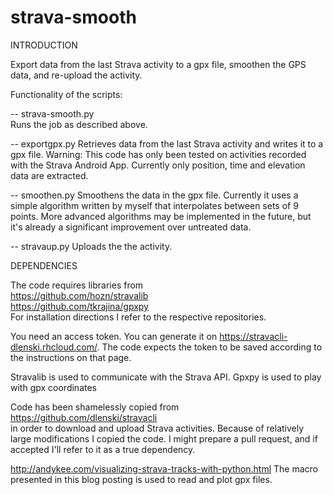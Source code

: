 # strava-smooth

INTRODUCTION

Export data from the last Strava activity to a gpx file, smoothen the GPS data, and re-upload the activity.

Functionality of the scripts:

-- strava-smooth.py  
Runs the job as described above.

-- exportgpx.py
Retrieves data from the last Strava activity and writes it to a gpx file.
Warning:  This code has only been tested on activities recorded with the Strava Android App.
          Currently only position, time and elevation data are extracted.

-- smoothen.py
Smoothens the data in the gpx file. Currently it uses a simple algorithm written by myself that interpolates between sets of 9 points. More advanced algorithms may be implemented in the future, but it's already a significant improvement over untreated data.

-- stravaup.py
Uploads the the activity.


DEPENDENCIES

The code requires libraries from  
https://github.com/hozn/stravalib  
https://github.com/tkrajina/gpxpy  
For installation directions I refer to the respective repositories.

You need an access token. You can generate it on https://stravacli-dlenski.rhcloud.com/. The code expects the token to be saved according to the instructions on that page.

Stravalib is used to communicate with the Strava API.
Gpxpy is used to play with gpx coordinates

Code has been shamelessly copied from  
https://github.com/dlenski/stravacli  
in order to download and upload Strava activities. Because of relatively large modifications I copied the code. I might prepare a pull request, and if accepted I'll refer to it as a true dependency.

http://andykee.com/visualizing-strava-tracks-with-python.html
The macro presented in this blog posting is used to read and plot gpx files.



